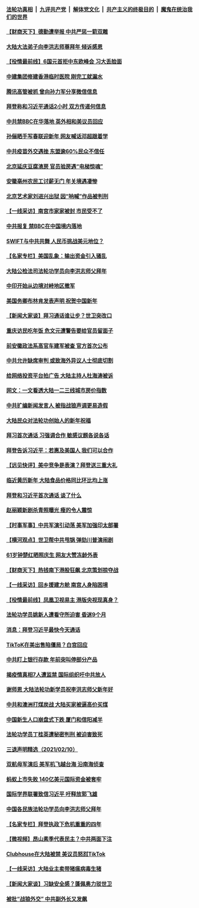

####  [法轮功真相](../../../../basic/blob/master/README.md?t=02120901) &nbsp;|&nbsp; [九评共产党](../../../../9ping.md/blob/master/README.md?t=02120901) &nbsp;|&nbsp; [解体党文化](../../../../jtdwh.md/blob/master/README.md?t=02120901)  &nbsp;|&nbsp; [共产主义的终极目的](../../../../gczydzjmd.md/blob/master/README.md?t=02120901) &nbsp;|&nbsp; [魔鬼在统治我们的世界](../../../../mgztzwmdsj.md/blob/master/README.md?t=02120901) 

#### [【财商天下】德勤遭举报 中共严惩一箭双雕](../pages/nsc413/n12747340.md?t=02120901) 

#### [大陆大法弟子向李洪志师尊拜年 倾诉感恩](../pages/nsc413/n12747834.md?t=02120901) 

#### [【役情最前线】6国元首拒中东欧峰会 习大丢脸面](../pages/nsc413/n12747399.md?t=02120901) 

#### [中建集团修建香港临时医院 刚完工就漏水](../pages/nsc413/n12747594.md?t=02120901) 

#### [腾讯高管被抓 曾向孙力军分享微信信息](../pages/nsc413/n12747627.md?t=02120901) 

#### [拜登称和习近平通话2小时 双方传递何信息](../pages/nsc413/n12747615.md?t=02120901) 

#### [中共禁BBC在华落地 英外相和美议员回应](../pages/nsc413/n12747571.md?t=02120901) 

#### [孙俪晒手写春联迎新年 网友喊话邓超跟着学](../pages/nsc413/n12747378.md?t=02120901) 

#### [中共疫苗外交遇挫 东盟逾60%民众不信任](../pages/nsc413/n12747410.md?t=02120901) 

#### [北京延庆豆腐渣房 官员验房遇“电梯惊魂”](../pages/nsc413/n12747231.md?t=02120901) 

#### [安徽亳州农民工讨薪无门 年关境遇凄惨](../pages/nsc413/n12747419.md?t=02120901) 

#### [北京艺术家刘进兴出狱 因“呐喊”作品被判刑](../pages/nsc413/n12747445.md?t=02120901) 

#### [【一线采访】南宫市家家被封 市民受不了](../pages/nsc413/n12747280.md?t=02120901) 

#### [中共报复 禁BBC在中国境内落地](../pages/nsc413/n12747361.md?t=02120901) 

#### [SWIFT与中共共舞 人民币挑战美元地位？](../pages/nsc413/n12747277.md?t=02120901) 

#### [【名家专栏】美国乱象：输出资金引入骚乱](../pages/nsc413/n12747173.md?t=02120901) 

#### [大陆公检法司法轮功学员向李洪志师父拜年](../pages/nsc413/n12746863.md?t=02120901) 

#### [中印开始从边境对峙地区撤军](../pages/nsc413/n12747222.md?t=02120901) 

#### [美国务卿布林肯发表声明 祝贺中国新年](../pages/nsc413/n12747266.md?t=02120901) 

#### [【新闻大家谈】拜习通话谁让步？世卫突改口](../pages/nsc413/n12747190.md?t=02120901) 

#### [重庆访民吃年饭 危文元遭警告要给官员留面子](../pages/nsc413/n12746403.md?t=02120901) 

#### [前安徽政法系高官车建军被查 官方首次公布](../pages/nsc413/n12746848.md?t=02120901) 

#### [中共允许缺席审判 或致海外异议人士彻底切割](../pages/nsc413/n12746809.md?t=02120901) 

#### [给网络投资平台拍广告 大陆主持人杜海涛被诉](../pages/nsc413/n12746814.md?t=02120901) 


#### [网文：一文看透大陆一二三线城市房价指数](../pages/nsc413/n12746308.md?t=02120901) 

#### [中共扩编新闻发言人 被指战狼声调更易造假](../pages/nsc413/n12746340.md?t=02120901) 

#### [大陆民众对法轮功创始人的新年祝福](../pages/nsc413/n12745952.md?t=02120901) 

#### [拜习首次通话 习强调合作 敏感议题各说各话](../pages/nsc413/n12746603.md?t=02120901) 

#### [拜登告诉习近平：若惠及美国人 我们可以合作](../pages/nsc413/n12746486.md?t=02120901) 

#### [【远见快评】美中竞争是表演？拜登送三重大礼](../pages/nsc413/n12746100.md?t=02120901) 

#### [临近黄历新年 大陆食品价格同比环比均上涨](../pages/nsc413/n12746085.md?t=02120901) 

#### [拜登和习近平首次通话 谈了什么](../pages/nsc413/n12746106.md?t=02120901) 

#### [赵丽颖新剧杀青照曝光 瘦的令人震惊](../pages/nsc413/n12745615.md?t=02120901) 

#### [【时事军事】中共军演引动荡 美军加强印太部署](../pages/nsc413/n12743472.md?t=02120901) 

#### [【横河观点】世卫帮中共甩锅 弹劾川普演闹剧](../pages/nsc413/n12746090.md?t=02120901) 

#### [61岁钟楚红晒照庆生 网友大赞冻龄外表](../pages/nsc413/n12745837.md?t=02120901) 

#### [【财商天下】热钱南下港股狂飙 北京策划掠夺战](../pages/nsc413/n12745531.md?t=02120901) 

#### [【一线采访】回乡援建方舱 南宫人身陷困境](../pages/nsc413/n12745906.md?t=02120901) 

#### [【役情最前线】凤凰卫视易主 港版央视现真身？](../pages/nsc413/n12745596.md?t=02120901) 

#### [法轮功学员姚新人遭看守所迫害 昏迷9个月](../pages/nsc413/n12745688.md?t=02120901) 

#### [消息：拜登习近平最快今天通话](../pages/nsc413/n12745874.md?t=02120901) 

#### [TikToK在美出售陷僵局？白宫回应](../pages/nsc413/n12745791.md?t=02120901) 

#### [中共盯上银行存款 年前突叫停部分产品](../pages/nsc413/n12745445.md?t=02120901) 

#### [揭疫情真相7人遭监禁 国际组织吁中共放人](../pages/nsc413/n12745497.md?t=02120901) 

#### [谢师恩 大陆法轮功新学员祝李洪志师父新年好](../pages/nsc413/n12745410.md?t=02120901) 

#### [中共和澳洲打煤炭战 大陆买家被逼高价买煤](../pages/nsc413/n12745606.md?t=02120901) 

#### [中国新生人口崩盘式下跌 厦门和信阳减半](../pages/nsc413/n12745326.md?t=02120901) 

#### [法轮功学员丁桂英遭秘密判刑 被迫害致死](../pages/nsc413/n12745458.md?t=02120901) 

#### [三退声明精选（2021/02/10）](../pages/nsc413/n12745446.md?t=02120901) 

#### [双航母军演后 美军机飞越台海 沿南海侦查](../pages/nsc413/n12745404.md?t=02120901) 

#### [蚂蚁上市失败 140亿美元国际资金被套牢](../pages/nsc413/n12745279.md?t=02120901) 

#### [国际学界联署致信习近平 吁释放郭飞雄](../pages/nsc413/n12745277.md?t=02120901) 

#### [中国各民族法轮功学员向李洪志师父拜年](../pages/nsc413/n12744967.md?t=02120901) 

#### [【名家专栏】拜登执政下危机重重的四年](../pages/nsc413/n12745051.md?t=02120901) 

#### [【微视频】昂山素季代表民主？中共两面下注](../pages/nsc413/n12745274.md?t=02120901) 

#### [Clubhouse在大陆被禁 美议员怒怼TikTok](../pages/nsc413/n12745283.md?t=02120901) 

#### [【一线采访】大陆业主卖带猪瘟病毒生猪](../pages/nsc413/n12745101.md?t=02120901) 

#### [【新闻大家谈】习缺安全感？蓬佩奥力驳世卫](../pages/nsc413/n12745140.md?t=02120901) 

#### [被批“战狼外交” 中共副外长又发飙](../pages/nsc413/n12744848.md?t=02120901) 


